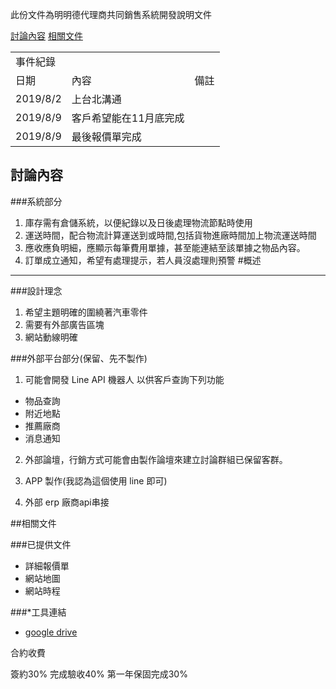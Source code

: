此份文件為明明德代理商共同銷售系統開發說明文件

[討論內容](#溝通內容)
[相關文件](#相關文件)

<table>
    <tr>
        <td colspan="3">事件紀錄</td>
    </tr>
    <tr>
        <td>日期</td>
        <td>內容</td>
        <td>備註</td>
    </tr>
    <tr>
        <td>2019/8/2</td>
        <td>上台北溝通</td>
        <td></td>
    </tr>
    <tr>
        <td>2019/8/9</td>
        <td>客戶希望能在11月底完成</td>
        <td></td>
    </tr>
    <tr>
        <td>2019/8/9</td>
        <td>最後報價單完成</td>
        <td></td>
    </tr>
</table>

## 討論內容
###系統部分
1. 庫存需有倉儲系統，以便紀錄以及日後處理物流節點時使用
2. 運送時間，配合物流計算運送到或時間,包括貨物進廠時間加上物流運送時間
3. 應收應負明細，應顯示每筆費用單據，甚至能連結至該單據之物品內容。
4. 訂單成立通知，希望有處理提示，若人員沒處理則預警
#概述
___
###設計理念
1. 希望主題明確的圍繞著汽車零件
2. 需要有外部廣告區塊
3. 網站動線明確

###外部平台部分(保留、先不製作)
1. 可能會開發 Line API 機器人 以供客戶查詢下列功能
 - 物品查詢
 - 附近地點
 - 推薦廠商
 - 消息通知

2. 外部論壇，行銷方式可能會由製作論壇來建立討論群組已保留客群。

3. APP 製作(我認為這個使用 line 即可)

4. 外部 erp 廠商api串接

##相關文件

###已提供文件
- 詳細報價單
- 網站地圖
- 網站時程

###*工具連結
- [google drive](https://drive.google.com/drive/folders/1wM00duSoITQz7gtglihT8cQQpkF2WGoj?usp=sharing)

合約收費

簽約30%
完成驗收40%
第一年保固完成30%
